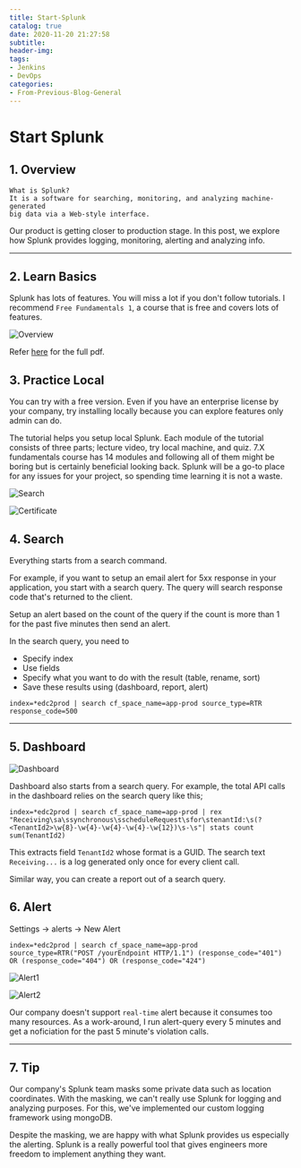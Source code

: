 ```yaml
---
title: Start-Splunk
catalog: true
date: 2020-11-20 21:27:58
subtitle:
header-img:
tags:
- Jenkins
- DevOps
categories:
- From-Previous-Blog-General
---
```


# Start Splunk

## 1. Overview

``` lang=html
What is Splunk?
It is a software for searching, monitoring, and analyzing machine-generated 
big data via a Web-style interface.
```

Our product is getting closer to production stage. In this post, we explore how Splunk provides logging, monitoring, alerting and analyzing info.

---

## 2. Learn Basics

Splunk has lots of features. You will miss a lot if you don't follow tutorials.
I recommend `Free Fundamentals 1`, a course that is free and covers lots of features.

![Overview](1-overview.png)

Refer [here](https://www.splunk.com/pdfs/training/splunk-fundamentals-1.pdf) for the full pdf.

## 3. Practice Local

You can try with a free version.
Even if you have an enterprise license by your company, try installing locally because you can explore features only admin can do.

The tutorial helps you setup local Splunk.
Each module of the tutorial consists of three parts; lecture video, try local machine, and quiz.
7.X fundamentals course has 14 modules and following all of them might be boring but is certainly beneficial looking back.
Splunk will be a go-to place for any issues for your project, so spending time learning it is not a waste.

![Search](2-Search.png)

![Certificate](3-Certificate.png)

## 4. Search

Everything starts from a search command.

For example, if you want to setup an email alert for 5xx response in your application, you start with a search query. The query will search response code that's returned to the client.

Setup an alert based on the count of the query if the count is more than 1 for the past five minutes then send an alert.

In the search query, you need to

- Specify index
- Use fields
- Specify what you want to do with the result (table, rename, sort)
- Save these results using (dashboard, report, alert)

``` lang=html
index=*edc2prod | search cf_space_name=app-prod source_type=RTR response_code=500
```

---

## 5. Dashboard

![Dashboard](4-Dashboard.png)

Dashboard also starts from a search query.
For example, the total API calls in the dashboard relies on the search query like this;

``` lang=html
index=*edc2prod | search cf_space_name=app-prod | rex "Receiving\sa\ssynchronous\sscheduleRequest\sfor\stenantId:\s(?<TenantId2>\w{8}-\w{4}-\w{4}-\w{4}-\w{12})\s-\s"| stats count sum(TenantId2)
```

This extracts field `TenantId2` whose format is a GUID. The search text `Receiving...` is a log generated only once for every client call.

Similar way, you can create a report out of a search query.

## 6. Alert

Settings -> alerts -> New Alert


``` lang=html
index=*edc2prod | search cf_space_name=app-prod 
source_type=RTR("POST /yourEndpoint HTTP/1.1") (response_code="401") OR (response_code="404") OR (response_code="424")
```

![Alert1](5-Alert1.png)

![Alert2](5-Alert2.png)

Our company doesn't support `real-time` alert because it consumes too many resources.
As a work-around, I run alert-query every 5 minutes and get a noficiation for the past 5 minute's violation calls.

---

## 7. Tip

Our company's Splunk team masks some private data such as location coordinates.
With the masking, we can't really use Splunk for logging and analyzing purposes.
For this, we've implemented our custom logging framework using mongoDB.

Despite the masking, we are happy with what Splunk provides us especially the alerting.
Splunk is a really powerful tool that gives engineers more freedom to implement anything they want.
